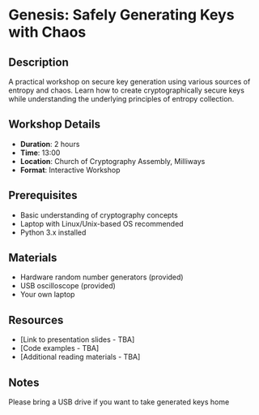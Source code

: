 # Genesis: Safely Generating Keys with Chaos

## Description
A practical workshop on secure key generation using various sources of entropy and chaos. Learn how to create cryptographically secure keys while understanding the underlying principles of entropy collection.

## Workshop Details
- **Duration**: 2 hours
- **Time**: 13:00
- **Location**: Church of Cryptography Assembly, Milliways
- **Format**: Interactive Workshop

## Prerequisites
- Basic understanding of cryptography concepts
- Laptop with Linux/Unix-based OS recommended
- Python 3.x installed

## Materials
- Hardware random number generators (provided)
- USB oscilloscope (provided)
- Your own laptop

## Resources
- [Link to presentation slides - TBA]
- [Code examples - TBA]
- [Additional reading materials - TBA]

## Notes
Please bring a USB drive if you want to take generated keys home 